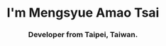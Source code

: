 
<h1 align="center">I'm Mengsyue Amao Tsai</h1>
<h3 align="center">Developer from Taipei, Taiwan.</h3>
